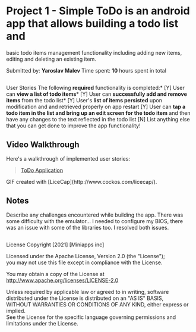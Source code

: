 # Project 1 - Simple ToDo is an android app that allows building a todo list and 
basic todo items management functionality including 
adding new items, editing and deleting an existing item.


Submitted by: **Yaroslav Malev**
Time spent: **10** hours spent in total

## 
User Stories
The following **required** functionality is completed:*            [Y] 
User can **view a list of todo items***                            [Y] 
User can **successfully add and remove items** from the todo list* [Y] 
User's **list of items persisted** upon modification and and 
retrieved properly on app restart                                  [Y] 
User can **tap a todo item in the list and bring up an edit screen for the todo 
item** and then have any changes to the text reflected in the 
todo list                                                          [N] 
List anything else that you can get done to improve the app functionality!


## Video Walkthrough

Here's a walkthrough of implemented user stories:
<blockquote class="imgur-embed-pub" lang="en" data-id="a/aVE8mby"  ><a href="//imgur.com/a/aVE8mby">ToDo Application</a></blockquote><script async src="//s.imgur.com/min/embed.js" charset="utf-8"></script>
GIF created with [LiceCap](http://www.cockos.com/licecap/).

## Notes
Describe any challenges encountered while building the app.
There was some difficulty with the emulator... I needed to configure my BIOS, there was an issue with some of the libraries too. I resolved both issues.
## 

License
Copyright [2021] [Miniapps inc]
   
Licensed under the Apache License, Version 2.0 (the "License");   
you may not use this file except in compliance with the License.  

You may obtain a copy of the License at       
http://www.apache.org/licenses/LICENSE-2.0

Unless required by applicable law or agreed to in writing, software  
distributed under the License is distributed on an "AS IS" BASIS,   
WITHOUT WARRANTIES OR CONDITIONS OF ANY KIND, either express or implied.  
See the License for the specific language governing permissions and    
limitations under the License.
